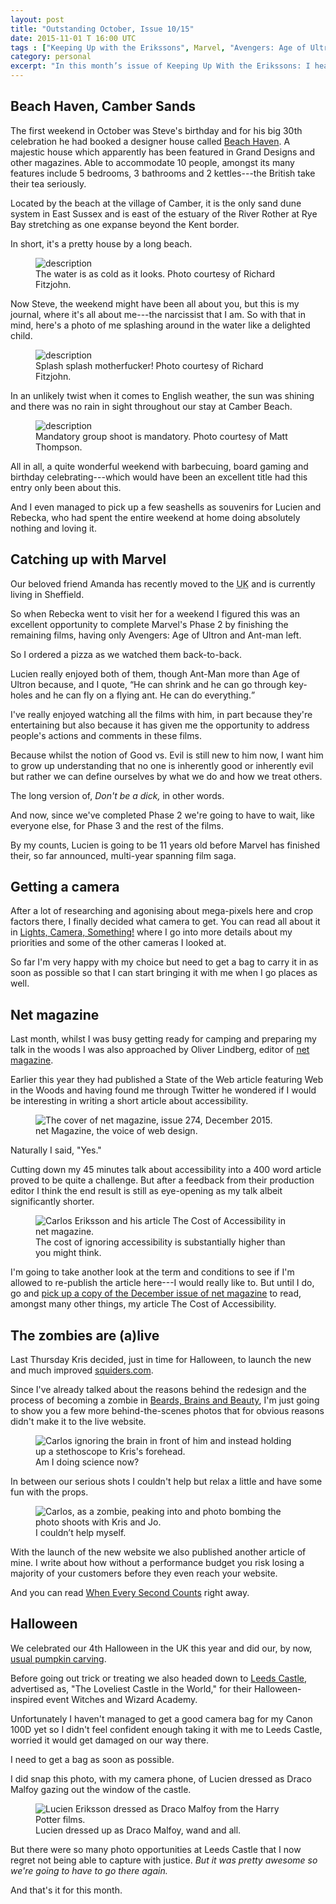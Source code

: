 ```yaml
---
layout: post
title: "Outstanding October, Issue 10/15"
date: 2015-11-01 T 16:00 UTC
tags : ["Keeping Up with the Erikssons", Marvel, "Avengers: Age of Ultron", Ant-Man, Movies, Camera, "Canon 100D", Writing, "Net Magazine", Squiders, Zombies, Pictures, Halloween, Leeds Castle, Harry Potter, Accessibility]
category: personal
excerpt: "In this month’s issue of Keeping Up With the Erikssons: I head down to Camber Sands for a weekend, Lucien and I catch up with all the Marvel film, I get a camera and become a published writer, the new Squiders.com website goes live and we celebrate Halloween."
---
```



## Beach Haven, Camber Sands

The first weekend in October was Steve's birthday and for his big 30th celebration he had booked a designer house called [Beach Haven][haven]. A majestic house which apparently has been featured in Grand Designs and other magazines. Able to accommodate 10 people, amongst its many features include 5 bedrooms, 3 bathrooms and 2 kettles---the British take their tea seriously.

Located by the beach at the village of Camber, it is the only sand dune system in East Sussex and is east of the estuary of the River Rother at Rye Bay stretching as one expanse beyond the Kent border.

In short, it's a pretty house by a long beach.

<figure>
	<img class="js-lazy-load" data-original="/assets/posts/2015/november/outstanding-october-issue-10-15/carlos-and-steve-walking-into-the-water-at-camber-beach.jpg" alt="description">
	<figcaption>The water is as cold as it looks. Photo courtesy of Richard Fitzjohn.</figcaption>
</figure>

Now Steve, the weekend might have been all about you, but this is my journal, where it's all about me---the narcissist that I am. So with that in mind, here's a photo of me splashing around in the water like a delighted child.

<figure>
	<img class="js-lazy-load" data-original="/assets/posts/2015/november/outstanding-october-issue-10-15/carlos-kicking-water-at-camber-beach.jpg" alt="description">
	<figcaption>Splash splash motherfucker! Photo courtesy of Richard Fitzjohn.</figcaption>
</figure>

In an unlikely twist when it comes to English weather, the sun was shining and there was no rain in sight throughout our stay at Camber Beach.

<figure>
	<img class="js-lazy-load" data-original="/assets/posts/2015/november/outstanding-october-issue-10-15/group-photo-at-camber-beach.jpg" alt="description">
	<figcaption>Mandatory group shoot is mandatory. Photo courtesy of Matt Thompson.</figcaption>
</figure>

All in all, a quite wonderful weekend with barbecuing, board gaming and birthday celebrating---which would have been an excellent title had this entry only been about this.

And I even managed to pick up a few seashells as souvenirs for Lucien and Rebecka, who had spent the entire weekend at home doing absolutely nothing and loving it.

## Catching up with Marvel

Our beloved friend Amanda has recently moved to the <abbr title="United Kingdom" class="small-caps">UK</abbr> and is currently living in Sheffield.

So when Rebecka went to visit her for a weekend I figured this was an excellent opportunity to complete Marvel's Phase 2 by finishing the remaining films, having only Avengers: Age of Ultron and Ant-man left.

So I ordered a pizza as we watched them back-to-back.

Lucien really enjoyed both of them, though Ant-Man more than Age of Ultron because, and I quote, <q>He can shrink and he can go through key-holes and he can fly on a flying ant. He can do everything.</q>

<p data-pullquote="Don’t be a dick, in other words."></p>

I've really enjoyed watching all the films with him, in part because they're entertaining but also because it has given me the opportunity to address people's actions and comments in these films.

Because whilst the notion of Good vs. Evil is still new to him now, I want him to grow up understanding that no one is inherently good or inherently evil but rather we can define ourselves by what we do and how we treat others.

The long version of, *Don't be a dick,* in other words.

And now, since we've completed Phase 2 we're going to have to wait, like everyone else, for Phase 3 and the rest of the films.

By my counts, Lucien is going to be 11 years old before Marvel has finished their, so far announced, multi-year spanning film saga.

## Getting a camera

After a lot of researching and agonising about mega-pixels here and crop factors there, I finally decided what camera to get. You can read all about it in [Lights, Camera, Something!][camera] where I go into more details about my priorities and some of the other cameras I looked at.

So far I'm very happy with my choice but need to get a bag to carry it in as soon as possible so that I can start bringing it with me when I go places as well.

## Net magazine

Last month, whilst I was busy getting ready for camping and preparing my talk in the woods I was also approached by Oliver Lindberg, editor of [net magazine][net].

Earlier this year they had published a State of the Web article featuring Web in the Woods and having found me through Twitter he wondered if I would be interesting in writing a short article about accessibility.

<figure>
	<img class="js-lazy-load" data-original="/assets/posts/2015/november/outstanding-october-issue-10-15/net-magazine-issue-274-december-2015-cover.jpg" alt="The cover of net magazine, issue 274, December 2015.">
	<figcaption>net Magazine, the voice of web design.</figcaption>
</figure>

Naturally I said, "Yes."

Cutting down my 45 minutes talk about accessibility into a 400 word article proved to be quite a challenge. But after a feedback from their production editor I think the end result is still as eye-opening as my talk albeit significantly shorter.

<figure>
	<img class="js-lazy-load" data-original="/assets/posts/2015/november/outstanding-october-issue-10-15/carlos-eriksson-the-cost-of-accessibility-article-in-net-magazine.jpg" alt="Carlos Eriksson and his article The Cost of Accessibility in net magazine.">
	<figcaption>The cost of ignoring accessibility is substantially higher than you might think.</figcaption>
</figure>

I'm going to take another look at the term and conditions to see if I'm allowed to re-publish the article here---I would really like to. But until I do, go and [pick up a copy of the December issue of net magazine][netmag] to read, amongst many other things, my article The Cost of Accessibility.

## The zombies are (a)live

Last Thursday Kris decided, just in time for Halloween, to launch the new and much improved [squiders.com][squiders].

Since I've already talked about the reasons behind the redesign and the process of becoming a zombie in [Beards, Brains and Beauty][zombie], I'm just going to show you a few more behind-the-scenes photos that for obvious reasons didn't make it to the live website.

<figure>
	<img class="js-lazy-load" data-original="/assets/posts/2015/november/outstanding-october-issue-10-15/the-squiders-team-doing-science.jpg" alt="Carlos ignoring the brain in front of him and instead holding up a stethoscope to Kris's forehead.">
	<figcaption>Am I doing science now?</figcaption>
</figure>

In between our serious shots I couldn't help but relax a little and have some fun with the props.

<figure>
	<img class="js-lazy-load" data-original="/assets/posts/2015/november/outstanding-october-issue-10-15/carlos-zombie-bombing-the-squiders-photo-shoot.jpg" alt="Carlos, as a zombie, peaking into and photo bombing the photo shoots with Kris and Jo.">
	<figcaption>I couldn’t help myself.</figcaption>
</figure>

With the launch of the new website we also published another article of mine. I write about how without a performance budget you risk losing a majority of your customers before they even reach your website.

And you can read [When Every Second Counts][everysecond] right away.

## Halloween

We celebrated our 4th Halloween in the <abbr class="small-caps">UK</abbr> this year and did our, by now, [usual pumpkin carving][pumpkin].

Before going out trick or treating we also headed down to [Leeds Castle][leeds], advertised as, "The Loveliest Castle in the World," for their Halloween-inspired event Witches and Wizard Academy.

Unfortunately I haven't managed to get a good camera bag for my Canon 100D yet so I didn't feel confident enough taking it with me to Leeds Castle, worried it would get damaged on our way there.

I need to get a bag as soon as possible.

I did snap this photo, with my camera phone, of Lucien dressed as Draco Malfoy gazing out the window of the castle.

<figure>
	<img class="js-lazy-load" data-original="/assets/posts/2015/november/outstanding-october-issue-10-15/lucien-eriksson-dressed-as-draco-malfoy-from-harry-potter.jpg" alt="Lucien Eriksson dressed as Draco Malfoy from the Harry Potter films.">
	<figcaption>Lucien dressed up as Draco Malfoy, wand and all.</figcaption>
</figure>

But there were so many photo opportunities at Leeds Castle that I now regret not being able to capture with justice. *But it was pretty awesome so we're going to have to go there again.*

And that's it for this month.

[haven]: http://cambersandsbeachhouse.com/
[camera]: /blog/lights-camera-something
[net]: http://www.creativebloq.com/net-magazine
[netmag]: http://www.creativebloq.com/netmag/issue-274-101517513
[squiders]: http://squiders.com/
[everysecond]: http://www.squiders.com/web-design-articles/when-every-second-counts/
[zombie]: /blog/beards-brains-and-beauty
[pumpkin]: /blog/this-is-halloween
[leeds]: https://www.google.co.uk/maps/place/Leeds+Castle/@51.2489896,0.6282762,17z/data=!3m1!4b1!4m2!3m1!1s0x47df2ea2e835edff:0x9354efcaf02b1af9